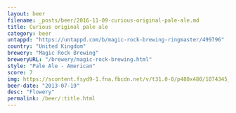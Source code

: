 ```yaml
---
layout: beer
filename: _posts/beer/2016-11-09-curious-original-pale-ale.md
title: Curious original pale ale
category: beer
untappd: "https://untappd.com/b/magic-rock-brewing-ringmaster/499796"
country: "United Kingdom"
brewery: "Magic Rock Brewing"
breweryURL: "/brewery/magic-rock-brewing.html"
style: "Pale Ale - American"
score: 7
img: https://scontent.fsyd9-1.fna.fbcdn.net/v/t31.0-0/p480x480/1074345_10151798797268745_543942826_o.jpg?_nc_cat=104&_nc_sid=e007fa&_nc_ohc=5m_7vIJA6vYAX9KBOj5&_nc_ht=scontent.fsyd9-1.fna&_nc_tp=6&oh=b7bf3ad9ee970d12df52dd418d3fddda&oe=5F4B27C1
beer-date: "2013-07-19"
desc: "Flowery"
permalink: /beer/:title.html
---
```

